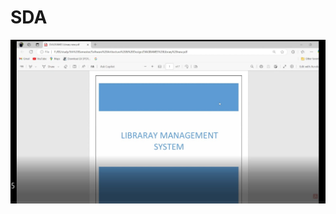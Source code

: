 # SDA

[![Video Thumbnail](https://github.com/ferdous303/SDA/blob/main/TestLibrary%20(2)/TestLibrary/WhatsApp%20Image%202024-11-06%20at%205.36.31%20PM.jpeg?raw=true)](https://1drv.ms/v/c/672650e991680b80/EWXQAVouuMFKovXBeCNmpZEBGpP1JMrqliHRpiZcu9gLiQ?e=obZGxW)
